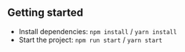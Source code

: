 ## Getting started
- Install dependencies: `npm install` / `yarn install`
- Start the project: `npm run start` / `yarn start`
